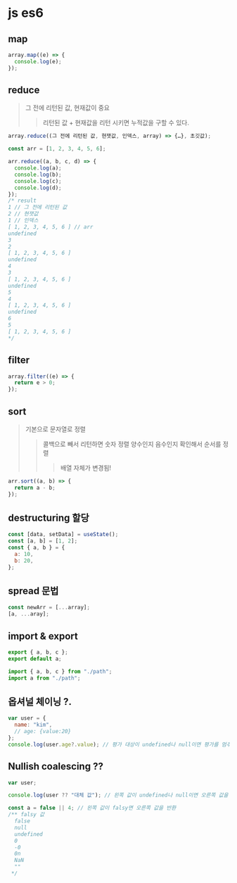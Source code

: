 # js es6

## map

```js
array.map((e) => {
  console.log(e);
});
```

## reduce

> 그 전에 리턴된 값, 현재값이 중요
>
> > 리턴된 값 + 현재값을 리턴 시키면 누적값을 구할 수 있다.

```js
array.reduce((그 전에 리턴된 값, 현잿값, 인덱스, array) => {…}, 초깃값);

const arr = [1, 2, 3, 4, 5, 6];

arr.reduce((a, b, c, d) => {
  console.log(a);
  console.log(b);
  console.log(c);
  console.log(d);
});
/* result
1 // 그 전에 리턴된 값
2 // 현잿값
1 // 인덱스
[ 1, 2, 3, 4, 5, 6 ] // arr
undefined
3
2
[ 1, 2, 3, 4, 5, 6 ]
undefined
4
3
[ 1, 2, 3, 4, 5, 6 ]
undefined
5
4
[ 1, 2, 3, 4, 5, 6 ]
undefined
6
5
[ 1, 2, 3, 4, 5, 6 ]
*/
```

## filter

```js
array.filter((e) => {
  return e > 0;
});
```

## sort

> 기본으로 문자열로 정렬
>
> > 콜백으로 빼서 리턴하면 숫자 정렬 양수인지 음수인지 확인해서 순서를 정렬
> >
> > > 배열 자체가 변경됨!

```js
arr.sort((a, b) => {
  return a - b;
});
```

## destructuring 할당

```js
const [data, setData] = useState();
const [a, b] = [1, 2];
const { a, b } = {
  a: 10,
  b: 20,
};
```

## spread 문법

```js
const newArr = [...array];
[a, ...aray];
```

## import & export

```js
export { a, b, c };
export default a;

import { a, b, c } from "./path";
import a from "./path";
```

## 옵셔널 체이닝 ?.

```js
var user = {
  name: "kim",
  // age: {value:20}
};
console.log(user.age?.value); // 평가 대상이 undefined나 null이면 평가를 멈추고 undefined를 반환
```

## Nullish coalescing ??

```js
var user;

console.log(user ?? "대체 값"); // 왼쪽 값이 undefined나 null이면 오른쪽 값을 반환

const a = false || 4; // 왼쪽 값이 falsy면 오른쪽 값을 반환
/** falsy 값
  false
  null
  undefined
  0
  -0
  0n
  NaN
  ""
 */
```
